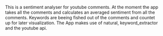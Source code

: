 This is a sentiment analyser for youtube comments.
At the moment the app takes all the comments and calculates an averaged sentiment from all the comments.
Keywords are beeing fished out of the comments and countet up for later visualization.
The App makes use of natural, keyword_extractor and the youtube api.